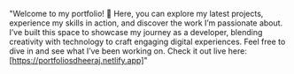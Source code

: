 "Welcome to my portfolio! 🚀 Here, you can explore my latest projects, experience my skills in action, and discover the work I’m passionate about. 
I’ve built this space to showcase my journey as a developer, blending creativity with technology to craft engaging digital experiences.
Feel free to dive in and see what I’ve been working on. Check it out live here: [https://portfoliosdheeraj.netlify.app]"
